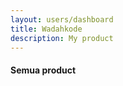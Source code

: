 ```yaml
---
layout: users/dashboard
title: Wadahkode
description: My product
---
```


<div class="uk-container">
<h4 class="uk-margin-top">Semua product</h4>

<div class="uk-card @uk-card-default uk-box-shadow-small">
    <div class="uk-card-body uk-overflow-auto" style="padding: 0">
        <table id="view-post" class="uk-table uk-table-divider"></table>
    </div>
</div>
</div>